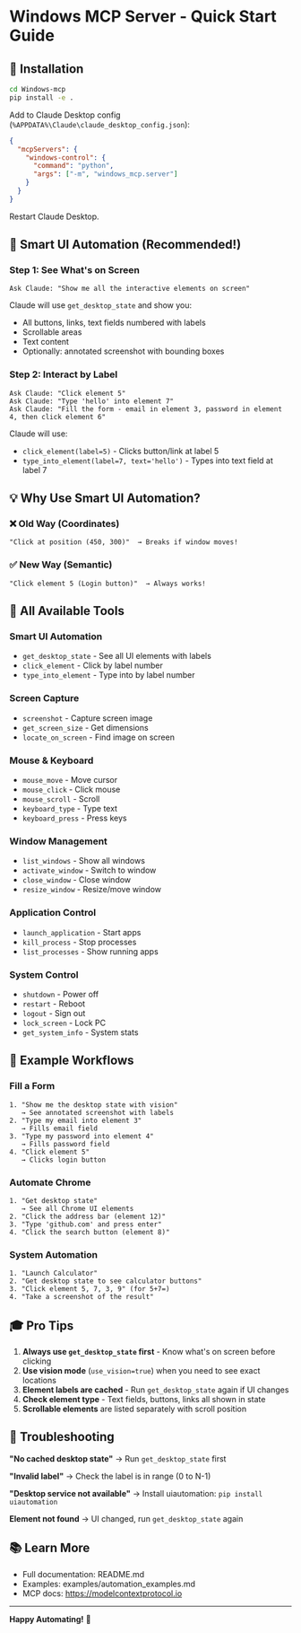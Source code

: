 # Windows MCP Server - Quick Start Guide

## 🚀 Installation

```bash
cd Windows-mcp
pip install -e .
```

Add to Claude Desktop config (`%APPDATA%\Claude\claude_desktop_config.json`):

```json
{
  "mcpServers": {
    "windows-control": {
      "command": "python",
      "args": ["-m", "windows_mcp.server"]
    }
  }
}
```

Restart Claude Desktop.

## 🎯 Smart UI Automation (Recommended!)

### Step 1: See What's on Screen

```
Ask Claude: "Show me all the interactive elements on screen"
```

Claude will use `get_desktop_state` and show you:
- All buttons, links, text fields numbered with labels
- Scrollable areas
- Text content
- Optionally: annotated screenshot with bounding boxes

### Step 2: Interact by Label

```
Ask Claude: "Click element 5"
Ask Claude: "Type 'hello' into element 7"
Ask Claude: "Fill the form - email in element 3, password in element 4, then click element 6"
```

Claude will use:
- `click_element(label=5)` - Clicks button/link at label 5
- `type_into_element(label=7, text='hello')` - Types into text field at label 7

## 💡 Why Use Smart UI Automation?

### ❌ Old Way (Coordinates)
```
"Click at position (450, 300)"  → Breaks if window moves!
```

### ✅ New Way (Semantic)
```
"Click element 5 (Login button)"  → Always works!
```

## 🔧 All Available Tools

### Smart UI Automation
- `get_desktop_state` - See all UI elements with labels
- `click_element` - Click by label number
- `type_into_element` - Type into by label number

### Screen Capture
- `screenshot` - Capture screen image
- `get_screen_size` - Get dimensions
- `locate_on_screen` - Find image on screen

### Mouse & Keyboard
- `mouse_move` - Move cursor
- `mouse_click` - Click mouse
- `mouse_scroll` - Scroll
- `keyboard_type` - Type text
- `keyboard_press` - Press keys

### Window Management
- `list_windows` - Show all windows
- `activate_window` - Switch to window
- `close_window` - Close window
- `resize_window` - Resize/move window

### Application Control
- `launch_application` - Start apps
- `kill_process` - Stop processes
- `list_processes` - Show running apps

### System Control
- `shutdown` - Power off
- `restart` - Reboot
- `logout` - Sign out
- `lock_screen` - Lock PC
- `get_system_info` - System stats

## 📝 Example Workflows

### Fill a Form
```
1. "Show me the desktop state with vision"
   → See annotated screenshot with labels
2. "Type my email into element 3"
   → Fills email field
3. "Type my password into element 4"
   → Fills password field
4. "Click element 5"
   → Clicks login button
```

### Automate Chrome
```
1. "Get desktop state"
   → See all Chrome UI elements
2. "Click the address bar (element 12)"
3. "Type 'github.com' and press enter"
4. "Click the search button (element 8)"
```

### System Automation
```
1. "Launch Calculator"
2. "Get desktop state to see calculator buttons"
3. "Click element 5, 7, 3, 9" (for 5+7=)
4. "Take a screenshot of the result"
```

## 🎓 Pro Tips

1. **Always use `get_desktop_state` first** - Know what's on screen before clicking
2. **Use vision mode** (`use_vision=true`) when you need to see exact locations
3. **Element labels are cached** - Run `get_desktop_state` again if UI changes
4. **Check element type** - Text fields, buttons, links all shown in state
5. **Scrollable elements** are listed separately with scroll position

## 🐛 Troubleshooting

**"No cached desktop state"**
→ Run `get_desktop_state` first

**"Invalid label"**
→ Check the label is in range (0 to N-1)

**"Desktop service not available"**
→ Install uiautomation: `pip install uiautomation`

**Element not found**
→ UI changed, run `get_desktop_state` again

## 📚 Learn More

- Full documentation: README.md
- Examples: examples/automation_examples.md
- MCP docs: https://modelcontextprotocol.io

---

**Happy Automating!** 🤖
